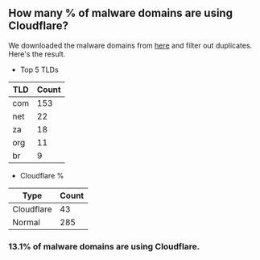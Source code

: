 ## How many % of malware domains are using Cloudflare?


We downloaded the malware domains from [here](https://urlhaus.abuse.ch) and filter out duplicates.
Here's the result.


[//]: # (start replacement)


- Top 5 TLDs

| TLD | Count |
| --- | --- |
| com | 153 |
| net | 22 |
| za | 18 |
| org | 11 |
| br | 9 |


- Cloudflare %

| Type | Count |
| --- | --- |
| Cloudflare | 43 |
| Normal | 285 |


### 13.1% of malware domains are using Cloudflare.
